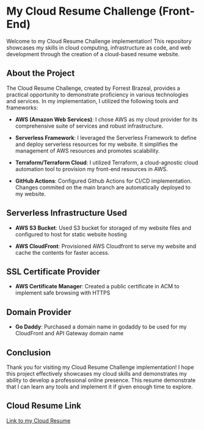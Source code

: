 # My Cloud Resume Challenge (Front-End)

Welcome to my Cloud Resume Challenge implementation! This repository showcases my skills in cloud computing, infrastructure as code, and web development through the creation of a cloud-based resume website.

## About the Project

The Cloud Resume Challenge, created by Forrest Brazeal, provides a practical opportunity to demonstrate proficiency in various technologies and services. In my implementation, I utilized the following tools and frameworks:

- **AWS (Amazon Web Services)**: I chose AWS as my cloud provider for its comprehensive suite of services and robust infrastructure.

- **Serverless Framework**: I leveraged the Serverless Framework to define and deploy serverless resources for my website. It simplifies the management of AWS resources and promotes scalability.

- **Terraform/Terraform Cloud**: I utilized Terraform, a cloud-agnostic cloud automation tool to provision my front-end resources in AWS.

- **GitHub Actions**: Configured Github Actions for CI/CD implementation. Changes commited on the main branch are automatically deployed to my website.

## Serverless Infrastructure Used

- **AWS S3 Bucket**: Used S3 bucket for storaged of my website files and configured to host for static website hosting

- **AWS CloudFront**: Provisioned AWS Cloudfront to serve my website and cache the contents for faster access.

## SSL Certificate Provider

- **AWS Certificate Manager**: Created a public certificate in ACM to implement safe browsing with HTTPS
## Domain Provider

- **Go Daddy**: Purchased a domain name in godaddy to be used for my CloudFront and API Gateway domain name

## Conclusion

Thank you for visiting my Cloud Resume Challenge implementation! I hope this project effectively showcases my cloud skills and demonstrates my ability to develop a professional online presence. This resume demonstrate that I can learn any tools and implement it if given enough time to explore.

## Cloud Resume Link

[Link to my Cloud Resume](https://resume.arfeljunvelasco.live)

